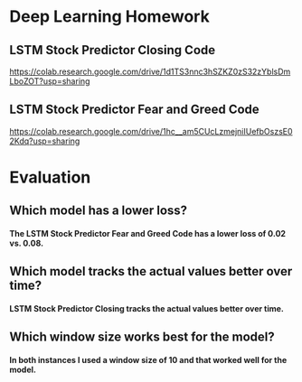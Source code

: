 # Deep Learning Homework 

## LSTM Stock Predictor Closing Code 


https://colab.research.google.com/drive/1d1TS3nnc3hSZKZ0zS32zYblsDmLboZOT?usp=sharing 


## LSTM Stock Predictor Fear and Greed Code 

https://colab.research.google.com/drive/1hc__am5CUcLzmejniIUefbOszsE02Kdq?usp=sharing 


# Evaluation 

## Which model has a lower loss? 

#### The LSTM Stock Predictor Fear and Greed Code has a lower loss of 0.02 vs. 0.08. 

## Which model tracks the actual values better over time? 

#### LSTM Stock Predictor Closing tracks the actual values better over time.

## Which window size works best for the model? 

#### In both instances I used a window size of 10 and that worked well for the model. 